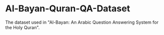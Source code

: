 # Al-Bayan-Quran-QA-Dataset
The dataset used in "Al-Bayan: An Arabic Question Answering System for the Holy Quran". 
